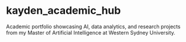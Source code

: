 # kayden_academic_hub
Academic portfolio showcasing AI, data analytics, and research projects from my Master of Artificial Intelligence at Western Sydney University.
